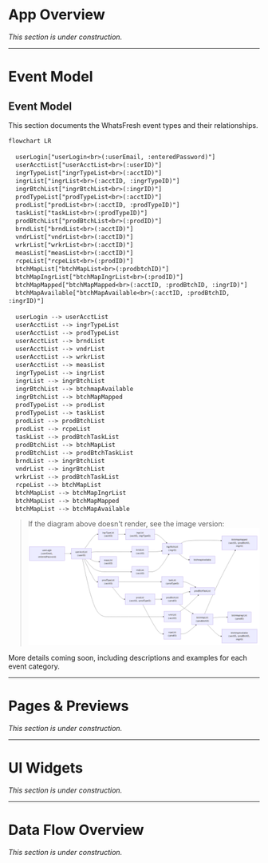 # App Overview

_This section is under construction._

---

# Event Model

## Event Model

This section documents the WhatsFresh event types and their relationships.

```mermaid
flowchart LR

  userLogin["userLogin<br>(:userEmail, :enteredPassword)"]
  userAcctList["userAcctList<br>(:userID)"]
  ingrTypeList["ingrTypeList<br>(:acctID)"]
  ingrList["ingrList<br>(:acctID, :ingrTypeID)"]
  ingrBtchList["ingrBtchList<br>(:ingrID)"]
  prodTypeList["prodTypeList<br>(:acctID)"]
  prodList["prodList<br>(:acctID, :prodTypeID)"]
  taskList["taskList<br>(:prodTypeID)"]
  prodBtchList["prodBtchList<br>(:prodID)"]
  brndList["brndList<br>(:acctID)"]
  vndrList["vndrList<br>(:acctID)"]
  wrkrList["wrkrList<br>(:acctID)"]
  measList["measList<br>(:acctID)"]
  rcpeList["rcpeList<br>(:prodID)"]
  btchMapList["btchMapList<br>(:prodbtchID)"]
  btchMapIngrList["btchMapIngrList<br>(:prodID)"]
  btchMapMapped["btchMapMapped<br>(:acctID, :prodBtchID, :ingrID)"]
  btchMapAvailable["btchMapAvailable<br>(:acctID, :prodBtchID, :ingrID)"]

  userLogin --> userAcctList
  userAcctList --> ingrTypeList
  userAcctList --> prodTypeList
  userAcctList --> brndList
  userAcctList --> vndrList
  userAcctList --> wrkrList
  userAcctList --> measList
  ingrTypeList --> ingrList
  ingrList --> ingrBtchList
  ingrBtchList --> btchmapAvailable
  ingrBtchList --> btchMapMapped
  prodTypeList --> prodList
  prodTypeList --> taskList
  prodList --> prodBtchList
  prodList --> rcpeList
  taskList --> prodBtchTaskList
  prodBtchList --> btchMapList
  prodBtchList --> prodBtchTaskList
  brndList --> ingrBtchList
  vndrList --> ingrBtchList
  wrkrList --> prodBtchTaskList
  rcpeList --> btchMapList
  btchMapList --> btchMapIngrList
  btchMapList --> btchMapMapped
  btchMapList --> btchMapAvailable

```


> If the diagram above doesn't render, see the image version: ![Event Diagram](event-diagram.png)

More details coming soon, including descriptions and examples for each event category.

---

# Pages & Previews

_This section is under construction._

---

# UI Widgets

_This section is under construction._

---

# Data Flow Overview

_This section is under construction._